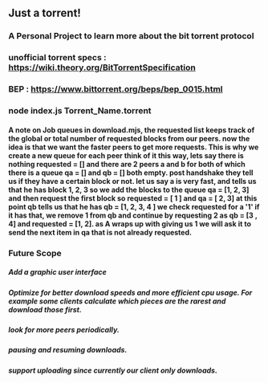 ## Just a torrent!

### A Personal Project to learn more about the bit torrent protocol

### unofficial torrent specs : https://wiki.theory.org/BitTorrentSpecification
### BEP : https://www.bittorrent.org/beps/bep_0015.html

### node index.js Torrent_Name.torrent
#### A note on Job queues in download.mjs,  the requested list keeps track of the global or total number of requested blocks from our peers. now the idea is that we want the faster peers to get more requests. This is why we create a new queue for each peer think of it this way, lets say there is nothing requested = [] and there are 2 peers a and b for both of which there is a queue qa = [] and qb = [] both empty. post handshake they tell us if they have a certain block or not. let us say a is very fast, and tells us that he has block 1, 2, 3 so we add the blocks to the queue qa = [1, 2, 3] and then request the first block so requested = [ 1 ] and qa = [ 2, 3] at this point qb tells us that he has qb = [1, 2, 3, 4 ] we check requested for a '1' if it has that, we remove 1 from qb and continue by requesting 2 as qb = [3 , 4] and requested = [1, 2]. as A wraps up with giving us 1 we will ask it to send the next item in qa that is not already requested.

### Future Scope
##### Add a graphic user interface
##### Optimize for better download speeds and more efficient cpu usage. For example some clients calculate which pieces are the rarest and download those first.
##### look for more peers periodically.
##### pausing and resuming downloads.
##### support uploading since currently our client only downloads.